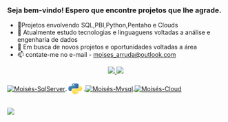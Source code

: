 ### Seja bem-vindo! Espero que encontre projetos que lhe agrade.


- 🔭Projetos envolvendo SQL,PBI,Python,Pentaho e Clouds
- 🌱 Atualmente estudo tecnologias e linguaguens voltadas a análise e engenharia de dados
- 🤔 Em busca de novos projetos e oportunidades voltadas a área
- 📫 contate-me no e-mail - moises_arruda@outlook.com

<div align="center">
  <a href="https://github.com/MoisesArruda">
  <img height="160em" src="https://github-readme-stats.vercel.app/api?username=MoisesArruda&show_icons=true&theme=dark&include_all_commits=true&count_private=true"/>
  <img height="130em" src="https://github-readme-stats.vercel.app/api/top-langs/?username=MoisesArruda&layout=compact&langs_count=7&theme=dark"/>
</div>
  <div style="display: inline_block"><br>
    
  <img align="center" alt="Moisés-SqlServer" height="30" width="40" src="https://cdn.jsdelivr.net/gh/devicons/devicon/icons/microsoftsqlserver/microsoftsqlserver-plain.svg">
  <img align="center" alt="Moisés-Python" height="30" width="40" src="https://raw.githubusercontent.com/devicons/devicon/master/icons/python/python-original.svg">
  <img align="center" alt="Moisés-Mysql" height="30" width="40" src="https://cdn.jsdelivr.net/gh/devicons/devicon/icons/mysql/mysql-original.svg"">
  <img align="center" alt="Moisés-Cloud" height="30" width="40" src="https://cdn.jsdelivr.net/gh/devicons/devicon/icons/googlecloud/googlecloud-original.svg">
</div>
 
  ##
  
  <div> 
  <a href="[(https://www.linkedin.com/in/mois%C3%A9s-arruda-36a699123/)]" target="_blank"><img src="https://img.shields.io/badge/-LinkedIn-%230077B5?style=for-the-badge&logo=linkedin&logoColor=white" target="_blank"></a> 
</div>
